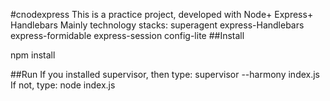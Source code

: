 #cnodexpress
This is a practice project, developed with Node+ Express+ Handlebars
Mainly technology stacks:
    superagent
    express-Handlebars
    express-formidable
    express-session
    config-lite
##Install

npm install

##Run
If you installed supervisor, then type:
    supervisor --harmony index.js
If not, type:
    node index.js